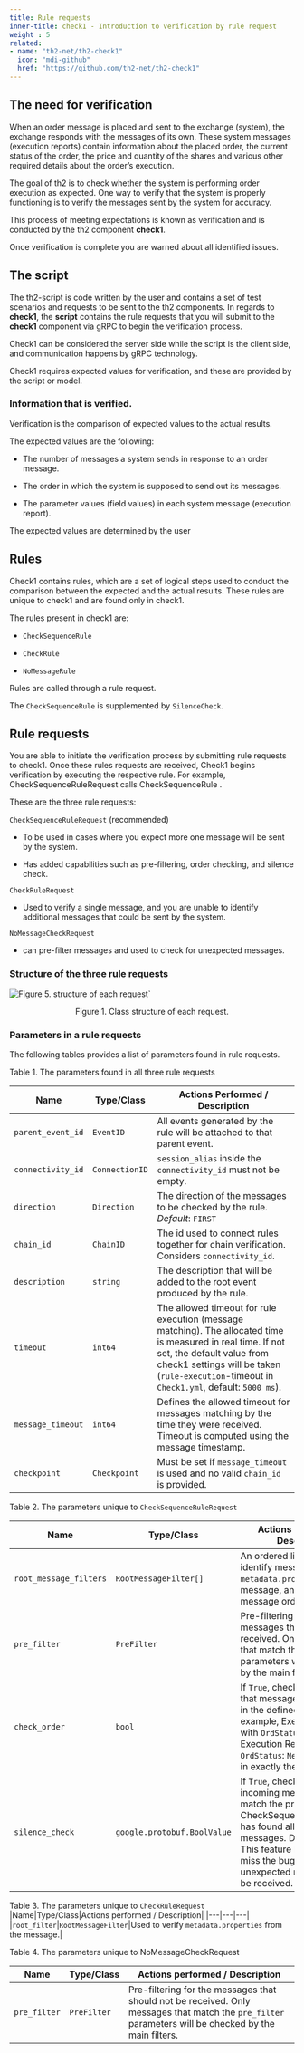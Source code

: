 ```yaml
---
title: Rule requests
inner-title: check1 - Introduction to verification by rule request
weight : 5
related:
- name: "th2-net/th2-check1"
  icon: "mdi-github"
  href: "https://github.com/th2-net/th2-check1"
---
```


## The need for verification
When an order message is placed and sent to the exchange (system), the exchange responds with the messages of its own.  These system messages (execution reports) contain information about the placed order, the current status of the order, the price and quantity of the shares and various other required details about the order’s execution.

The goal of th2 is to check whether the system is performing order execution as expected. One way to verify that the system is properly functioning is to verify the messages sent by the system for accuracy.

This process of meeting expectations is known as verification and is conducted by the th2 component **check1**.

Once verification is complete you are warned about all identified issues.

## The script
The th2-script is code written by the user and contains a set of test scenarios and requests to be sent to the th2 components. In regards to **check1**, the **script** contains the rule requests that you will submit to the **check1** component via gRPC to begin the verification process.

<notice info>
Check1 can be considered the server side while the script is the client side, and communication happens by gRPC technology.
</notice>

Check1 requires expected values for verification, and these are provided by the script or model.

### Information that is verified.

Verification is the comparison of expected values to the actual results.

The expected values are the following:

- The number of messages a system sends in response to an order message.

- The order in which the system is supposed to send out its messages.

- The parameter values (field values) in each system message (execution report).
<notice info>
The expected values are determined by the user
</notice>

## Rules

Check1 contains rules, which are a set of logical steps used to conduct the comparison between the expected and the actual results. These rules are unique to check1 and are found only in check1.

The rules present in check1 are:

- `CheckSequenceRule`

- `CheckRule`

- `NoMessageRule`

Rules are called through a rule request.

<notice info>

The `CheckSequenceRule` is supplemented by `SilenceCheck`.

</notice>

## Rule requests

You are able to initiate the verification process by submitting rule requests to check1. Once these rules requests are received, Check1 begins verification by executing the respective rule. For example, CheckSequenceRuleRequest calls CheckSequenceRule .

These are the three rule requests:

`CheckSequenceRuleRequest` (recommended)

- To be used in cases where you expect more one message will be sent by the system.

- Has added capabilities such as pre-filtering, order checking, and silence check.

`CheckRuleRequest`

- Used to verify a single message, and you are unable to identify additional messages that could be sent by the system.

`NoMessageCheckRequest`

- can pre-filter messages and used to check for unexpected messages.

### Structure of the three rule requests


![](/img/boxes/exactpro/check1/structure_of_each_request.png "Figure 5. structure of each request` ")
<center> 
<figcaption class="mb-2">
Figure 1. Class structure of each request.
</figcaption>
</center>



### Parameters in a rule requests

The following tables provides a list of parameters found in rule requests.

Table 1. The parameters found in all three rule requests

|Name|Type/Class|Actions Performed / Description|
|---|---|---|
|`parent_event_id`|`EventID`|All events generated by the rule will be attached to that parent event.|
|`connectivity_id`|`ConnectionID`|`session_alias` inside the `connectivity_id` must not be empty.|
|`direction`|`Direction`|The direction of the messages to be checked by the rule. *Default*: `FIRST`|
|`chain_id`|`ChainID`|The id used to connect rules together for chain verification. Considers `connectivity_id`.| 
|`description`|`string`|The description that will be added to the root event produced by the rule.|
|`timeout`|`int64`|The allowed timeout for rule execution (message matching). The allocated time is measured in real time. If not set, the default value from check1 settings will be taken (`rule-execution`-timeout in `Check1.yml`, default: `5000 ms`).|
|`message_timeout`|`int64`|Defines the allowed timeout for messages matching by the time they were received. Timeout is computed using the message timestamp.|
|`checkpoint`|`Checkpoint`|Must be set if `message_timeout` is used and no valid `chain_id` is provided.|




Table 2. The parameters unique to `CheckSequenceRuleRequest`

|Name|Type/Class| Actions performed / Description                                                                                    |
|---|---|--------------------------------------------------------------------------------------------------------------------|
|`root_message_filters`|`RootMessageFilter[]`| An ordered list used to identify messages, to verify `metadata.properties` of the message, and check message order.|
|`pre_filter`|`PreFilter`| Pre-filtering for the messages that should not be received. Only messages that match the `pre_filter` parameters will be checked by the main filters. |
|`check_order`|`bool`| If `True`, check1 will validate that messages are received in the defined order.(For example, Execution Report with `OrdStatus`:`Pending` and Execution Report with `OrdStatus`: `New` are received in exactly the same order). |
|`silence_check`|`google.protobuf.BoolValue`| If `True`, check1 will verify incoming messages, which match the pre-filter, after a CheckSequenceRuleRequest has found all the expected messages. Default: `False`. This feature helps to not miss the bugs, where unexpected messages will be received. |



Table 3. The parameters unique to `CheckRuleRequest`
|Name|Type/Class|Actions performed / Description|
|---|---|---|
|`root_filter`|`RootMessageFilter`|Used to verify `metadata.properties` from the message.|


Table 4. The parameters unique to NoMessageCheckRequest

|Name|Type/Class| Actions performed / Description                                   |
|---|---|---|
|`pre_filter`|`PreFilter`| Pre-filtering for the messages that should not be received. Only messages that match the `pre_filter` parameters will be checked by the main filters.| 

